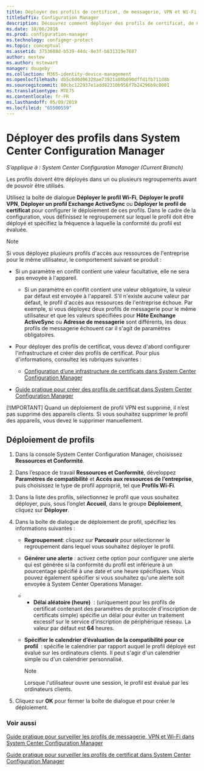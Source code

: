 ```yaml
---
title: Déployer des profils de certificat, de messagerie, VPN et Wi-Fi
titleSuffix: Configuration Manager
description: Découvrez comment déployer des profils de certificat, de messagerie, VPN et Wi-Fi dans System Center Configuration Manager.
ms.date: 10/06/2016
ms.prod: configuration-manager
ms.technology: configmgr-protect
ms.topic: conceptual
ms.assetid: 3753608d-b539-44dc-8e3f-b631319e7687
author: mestew
ms.author: mstewart
manager: dougeby
ms.collection: M365-identity-device-management
ms.openlocfilehash: db5c6d0d06328ae73921a80b090dffd1fb711d8b
ms.sourcegitcommit: 80cbc122937e1add82310b956f7b24296b9c8081
ms.translationtype: MTE75
ms.contentlocale: fr-FR
ms.lasthandoff: 05/09/2019
ms.locfileid: "65500559"
---
```

# <a name="deploy-profiles-in-system-center-configuration-manager"></a>Déployer des profils dans System Center Configuration Manager

*S’applique à : System Center Configuration Manager (Current Branch)*

Les profils doivent être déployés dans un ou plusieurs regroupements avant de pouvoir être utilisés.  

 Utilisez la boîte de dialogue **Déployer le profil Wi-Fi**, **Déployer le profil VPN**, **Déployer un profil Exchange ActiveSync** ou **Déployer le profil de certificat** pour configurer le déploiement de ces profils. Dans le cadre de la configuration, vous définissez le regroupement sur lequel le profil doit être déployé et spécifiez la fréquence à laquelle la conformité du profil est évaluée.  

> [!NOTE]
>  Si vous déployez plusieurs profils d'accès aux ressources de l'entreprise pour le même utilisateur, le comportement suivant se produit :  
> 
> - Si un paramètre en conflit contient une valeur facultative, elle ne sera pas envoyée à l'appareil.  
>   -   Si un paramètre en conflit contient une valeur obligatoire, la valeur par défaut est envoyée à l'appareil. S'il n'existe aucune valeur par défaut, le profil d'accès aux ressources de l'entreprise échoue. Par exemple, si vous déployez deux profils de messagerie pour le même utilisateur et que les valeurs spécifiées pour **Hôte Exchange ActiveSync** ou **Adresse de messagerie** sont différents, les deux profils de messagerie échouent car il s'agit de paramètres obligatoires.  
> 
> - Pour déployer des profils de certificat, vous devez d'abord configurer l'infrastructure et créer des profils de certificat. Pour plus d'informations, consultez les rubriques suivantes :  
> 
>   -   [Configuration d’une infrastructure de certificats dans System Center Configuration Manager](certificate-infrastructure.md)  
> - [Guide pratique pour créer des profils de certificat dans System Center Configuration Manager](create-certificate-profiles.md)    
> 
> [!IMPORTANT]
>  Quand un déploiement de profil VPN est supprimé, il n’est pas supprimé des appareils clients. Si vous souhaitez supprimer le profil des appareils, vous devez le supprimer manuellement.

## <a name="deploying--profiles"></a>Déploiement de profils  


1.  Dans la console System Center Configuration Manager, choisissez **Ressources et Conformité**.  

2.  Dans l’espace de travail **Ressources et Conformité**, développez **Paramètres de compatibilité** et **Accès aux ressources de l’entreprise**, puis choisissez le type de profil approprié, tel que **Profils Wi-Fi**.  

3.  Dans la liste des profils, sélectionnez le profil que vous souhaitez déployer, puis, sous l’onglet **Accueil**, dans le groupe **Déploiement**, cliquez sur **Déployer**.  

4.  Dans la boîte de dialogue de déploiement de profil, spécifiez les informations suivantes :  

    -   **Regroupement**: cliquez sur **Parcourir** pour sélectionner le regroupement dans lequel vous souhaitez déployer le profil.  

    -   **Générer une alerte** : activez cette option pour configurer une alerte qui est générée si la conformité du profil est inférieure à un pourcentage spécifié à une date et une heure spécifiques. Vous pouvez également spécifier si vous souhaitez qu'une alerte soit envoyée à System Center Operations Manager.  

    -   -   **Délai aléatoire (heure)**  : (uniquement pour les profils de certificat contenant des paramètres de protocole d’inscription de certificats simple) spécifie un délai pour éviter un traitement excessif sur le service d’inscription de périphérique réseau. La valeur par défaut est **64** heures.  

    -   **Spécifier le calendrier d’évaluation de la compatibilité pour ce profil <type>**  : spécifie le calendrier par rapport auquel le profil déployé est évalué sur les ordinateurs clients. Il peut s'agir d'un calendrier simple ou d'un calendrier personnalisé.  

        > [!NOTE]  
        >  Lorsque l'utilisateur ouvre une session, le profil est évalué par les ordinateurs clients.  

5.  Cliquez sur **OK** pour fermer la boîte de dialogue et pour créer le déploiement.

### <a name="see-also"></a>Voir aussi  

[Guide pratique pour surveiller les profils de messagerie, VPN et Wi-Fi dans System Center Configuration Manager](monitor-wifi-email-vpn-profiles.md)

[Guide pratique pour surveiller les profils de certificat dans System Center Configuration Manager](monitor-certificate-profiles.md)
